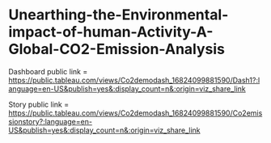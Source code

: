 # Unearthing-the-Environmental-impact-of-human-Activity-A-Global-CO2-Emission-Analysis


Dashboard public link = https://public.tableau.com/views/Co2demodash_16824099881590/Dash1?:language=en-US&publish=yes&:display_count=n&:origin=viz_share_link

Story public link = https://public.tableau.com/views/Co2demodash_16824099881590/Co2emissionstory?:language=en-US&publish=yes&:display_count=n&:origin=viz_share_link

